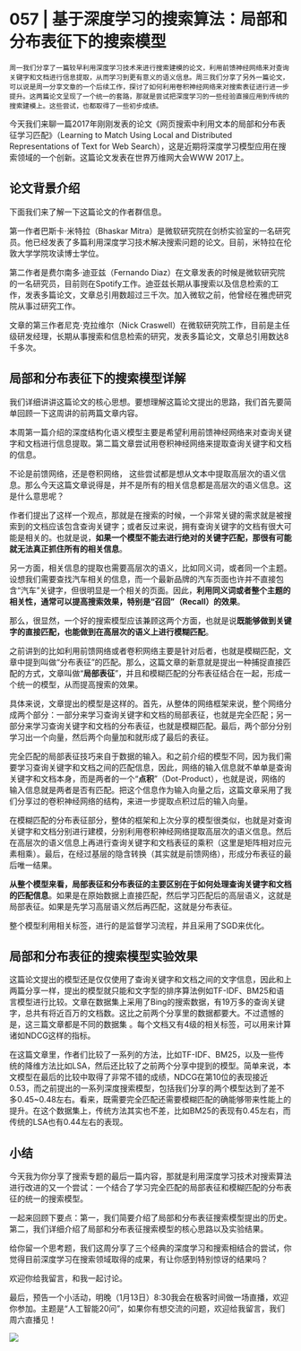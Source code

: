 # 057 | 基于深度学习的搜索算法：局部和分布表征下的搜索模型

    周一我们分享了一篇较早利用深度学习技术来进行搜索建模的论文，利用前馈神经网络来对查询关键字和文档进行信息提取，从而学习到更有意义的语义信息。周三我们分享了另外一篇论文，可以说是周一分享文章的一个后续工作，探讨了如何利用卷积神经网络来对搜索表征进行进一步提升。这两篇论文呈现了一个统一的套路，那就是尝试把深度学习的一些经验直接应用到传统的搜索建模上。这些尝试，也都取得了一些初步成绩。

今天我们来聊一篇2017年刚刚发表的论文《网页搜索中利用文本的局部和分布表征学习匹配》（Learning to Match Using Local and Distributed Representations of Text for Web Search），这是近期将深度学习模型应用在搜索领域的一个创新。这篇论文发表在世界万维网大会WWW 2017上。

## 论文背景介绍

下面我们来了解一下这篇论文的作者群信息。

第一作者巴斯卡⋅米特拉（Bhaskar Mitra）是微软研究院在剑桥实验室的一名研究员。他已经发表了多篇利用深度学习技术解决搜索问题的论文。目前，米特拉在伦敦大学学院攻读博士学位。

第二作者是费尔南多⋅迪亚兹（Fernando Diaz）在文章发表的时候是微软研究院的一名研究员，目前则在Spotify工作。迪亚兹长期从事搜索以及信息检索的工作，发表多篇论文，文章总引用数超过三千次。加入微软之前，他曾经在雅虎研究院从事过研究工作。

文章的第三作者尼克⋅克拉维尔（Nick Craswell）在微软研究院工作，目前是主任级研发经理，长期从事搜索和信息检索的研究，发表多篇论文，文章总引用数达8千多次。

## 局部和分布表征下的搜索模型详解

我们详细讲讲这篇论文的核心思想。要想理解这篇论文提出的思路，我们首先要简单回顾一下这周讲的前两篇文章内容。

本周第一篇介绍的深度结构化语义模型主要是希望利用前馈神经网络来对查询关键字和文档进行信息提取。第二篇文章尝试用卷积神经网络来提取查询关键字和文档的信息。

不论是前馈网络，还是卷积网络， 这些尝试都是想从文本中提取高层次的语义信息。那么今天这篇文章说得是，并不是所有的相关信息都是高层次的语义信息。这是什么意思呢？

作者们提出了这样一个观点，那就是在搜索的时候，一个非常关键的需求就是被搜索到的文档应该包含查询关键字；或者反过来说，拥有查询关键字的文档有很大可能是相关的。也就是说，**如果一个模型不能去进行绝对的关键字匹配，那很有可能就无法真正抓住所有的相关信息**。

另一方面，相关信息的提取也需要高层次的语义，比如同义词，或者同一个主题。设想我们需要查找汽车相关的信息，而一个最新品牌的汽车页面也许并不直接包含“汽车”关键字，但很明显是一个相关的页面。因此，**利用同义词或者整个主题的相关性，通常可以提高搜索效果，特别是“召回”（Recall）的效果**。

那么，很显然，一个好的搜索模型应该兼顾这两个方面，也就是说**既能够做到关键字的直接匹配，也能做到在高层次的语义上进行模糊匹配**。

之前讲到的比如利用前馈网络或者卷积网络主要是针对后者，也就是模糊匹配，文章中提到叫做“分布表征”的匹配。那么，这篇文章的新意就是提出一种捕捉直接匹配的方式，文章叫做“**局部表征**”，并且和模糊匹配的分布表征结合在一起，形成一个统一的模型，从而提高搜索的效果。

具体来说，文章提出的模型是这样的。首先，从整体的网络框架来说，整个网络分成两个部分：一部分来学习查询关键字和文档的局部表征，也就是完全匹配；另一部分来学习查询关键字和文档的分布表征，也就是模糊匹配。最后，两个部分分别学习出一个向量，然后两个向量加和就形成了最后的表征。

完全匹配的局部表征技巧来自于数据的输入。和之前介绍的模型不同，因为我们需要学习查询关键字和文档之间的匹配信息，因此，网络的输入信息就不单单是查询关键字和文档本身，而是两者的一个“**点积**”（Dot-Product），也就是说，网络的输入信息就是两者是否有匹配。把这个信息作为输入向量之后，这篇文章采用了我们分享过的卷积神经网络的结构，来进一步提取点积过后的输入向量。

在模糊匹配的分布表征部分，整体的框架和上次分享的模型很类似，也就是对查询关键字和文档分别进行建模，分别利用卷积神经网络提取高层次的语义信息。然后在高层次的语义信息上再进行查询关键字和文档表征的乘积（这里是矩阵相对应元素相乘）。最后，在经过基层的隐含转换（其实就是前馈网络），形成分布表征的最后唯一结果。

**从整个模型来看，局部表征和分布表征的主要区别在于如何处理查询关键字和文档的匹配信息**。如果是在原始数据上直接匹配，然后学习匹配后的高层语义，这就是局部表征。如果是先学习高层语义然后再匹配，这就是分布表征。

整个模型利用相关标签，进行的是监督学习流程，并且采用了SGD来优化。

## 局部和分布表征的搜索模型实验效果

这篇论文提出的模型还是仅仅使用了查询关键字和文档之间的文字信息，因此和上两篇分享一样，提出的模型就只能和文字型的排序算法例如TF-IDF、BM25和语言模型进行比较。文章在数据集上采用了Bing的搜索数据，有19万多的查询关键字，总共有将近百万的文档数。这比之前两个分享里的数据都要大。不过遗憾的是，这三篇文章都是不同的数据集 。每个文档又有4级的相关标签，可以用来计算诸如NDCG这样的指标。

在这篇文章里，作者们比较了一系列的方法，比如TF-IDF、BM25，以及一些传统的降维方法比如LSA，然后还比较了之前两个分享中提到的模型。简单来说，本文模型在最后的比较中取得了非常不错的成绩，NDCG在第10位的表现接近0.53，而之前提出的一系列深度搜索模型，包括我们分享的两个模型达到了差不多0.45~0.48左右。看来，既需要完全匹配还需要模糊匹配的确能够带来性能上的提升。在这个数据集上，传统方法其实也不差，比如BM25的表现有0.45左右，而传统的LSA也有0.44左右的表现。

## 小结

今天我为你分享了搜索专题的最后一篇内容，那就是利用深度学习技术对搜索算法进行改进的又一个尝试：一个结合了学习完全匹配的局部表征和模糊匹配的分布表征的统一的搜索模型。

一起来回顾下要点：第一，我们简要介绍了局部和分布表征搜索模型提出的历史。第二，我们详细介绍了局部和分布表征搜索模型的核心思路以及实验结果。

给你留一个思考题，我们这周分享了三个经典的深度学习和搜索相结合的尝试，你觉得目前深度学习在搜索领域取得的成果，有让你感到特别惊讶的结果吗？

欢迎你给我留言，和我一起讨论。

最后，预告一个小活动，明晚（1月13日）8:30我会在极客时间做一场直播，欢迎你参加。主题是“人工智能20问”，如果你有想交流的问题，欢迎给我留言，我们周六直播见！

![](https://static001.geekbang.org/resource/image/03/a4/036075efeb9f168a768b32cd178ce9a4.jpg)
    